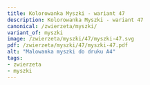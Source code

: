 ```yaml
---
title: Kolorowanka Myszki - wariant 47
description: Kolorowanka Myszki - wariant 47
canonical: /zwierzeta/myszki/
variant_of: myszki
image: /zwierzeta/myszki/47/myszki-47.svg
pdf: /zwierzeta/myszki/47/myszki-47.pdf
alt: "Malowanka myszki do druku A4"
tags:
- zwierzeta
- myszki
---
```

